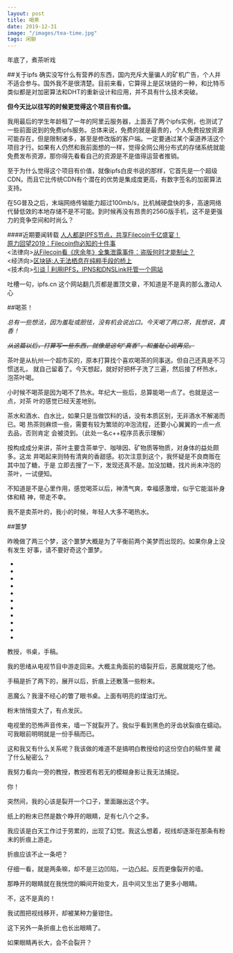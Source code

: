 ```yaml
---
layout: post
title: 喝茶
date: 2019-12-31
image: "/images/tea-time.jpg"
tags: 闲聊
---
```


年底了，煮茶听戏

##关于ipfs
确实没写什么有营养的东西，国内充斥大量骗人的矿机广告，个人并不适合参与。国外我不是很清楚。目前来看，它算得上是区块链的一种，和比特币类似都是对加密算法和DHT的重新设计和应用，并不具有什么技术突破。

<b>但今天比以往写的时候更觉得这个项目有价值。</b>


我用最后的学生年龄租了一年的阿里云服务器，上面丢了两个ipfs实例，也测试了一些前面说到的免费ipfs服务。总体来说，免费的就是最贵的，个人免费投放资源可能存在，但是限制诸多，甚至是修改版的客户端。一定要通过某个渠道养活这个项目才行。如果有人仍然和我前面想的一样，觉得全网公用分布式的存储系统就能免费发布资源，那你得先看看自己的资源是不是值得运营者推销。

至于为什么觉得这个项目有价值，就像ipfs白皮书说的那样，它首先是一个超级CDN。而且它比传统CDN有个潜在的优势是集成度更高，有数字签名的加密算法支持。

在5G普及之后，末端网络传输能力超过100mb/s，比机械硬盘快的多，高速网络代替低效的本地存储不是不可能。到时候再没有昂贵的256G版手机，这不是更强力的竞争空间和时尚么？


####近期要闻转载
[人人都是IPFS节点，共享Filecoin千亿盛宴！](http://ipfs.cn/news/info-100772.html) <br>
[原力回望2019：Filecoin你必知的十件事](https://ipfser.org/2019/12/31/huiwang2019filecoindashijian/) <br>
\<法律向\>[从Filecoin看《庆余年》全集泄露事件：盗版何时才能制止？](https://ipfser.org/2019/12/26/shujuxielou/) <br>
\<经济向\>[区块链:人无法栖息在纯粹手段的桥上](https://ipfser.org/2019/11/28/qukuailianzhengjiujingji/) <br>
\<技术向\>[引谈 | 利用IPFS，IPNS和DNSLink托管一个网站](https://ipfser.org/2019/12/18/ipfsipnshednslinktuoguanwangzhan/) <br>

吐槽一句，ipfs.cn 这个网站翻几页都是置顶文章，不知道是不是真的那么激动人心


##喝茶！

<i>总有一些想法，因为羞耻或胆怯，没有机会说出口。今天喝了两口茶，我想说，真香！

<s>从这篇以后，打算写一些东西，就像是这句“真香”，和羞耻心说再见。</s></i>


茶叶是从杭州一个超市买的，原本打算找个喜欢喝茶的同事送。但自己还真是不习惯送礼，
就自己留着了。今天想起，就好好把杯子洗了三遍，然后接了杯热水，泡茶叶喝。

小时候不喝茶是因为喝不了热水。年纪大一些后，总算能喝一点了。也就是这一点，对茶
叶的感觉已经天差地别。

茶水和酒水、白水比，如果只是当做饮料的话，没有本质区别，无非酒水不解渴而已。喝
热茶则麻烦一些，需要有较为繁琐的冲泡流程，还要小心翼翼的一点一点去品，否则肯定
会被烫到。（此处一名c++程序员表示理解）

按构成成分来讲，茶叶主要含茶单宁、咖啡因、矿物质等物质，对身体的益处颇多。这龙
井喝起来则特有清爽的香甜感。初次注意到这个，我怀疑是不良商贩在其中加了糖，于是
立即去搜了一下，发现还真不是。加没加糖，找片尚未冲泡的茶叶，一试便知。

不知道是不是心里作用，感觉喝茶以后，神清气爽，幸福感激增，似乎它能滋补身体和精
神，带走不幸。

我不是卖茶叶的，我小的时候，年轻人大多不喝热水。


##噩梦

昨晚做了两三个梦，这个噩梦大概是为了平衡前两个美梦而出现的。如果你身上没有发生
好事，请不要好奇这个噩梦。

-
-
-
-
-
-
-
-
-
-
-

教授，书桌，手稿。

我的思绪从电视节目中游走回来。大概主角面前的墙裂开后，恶魔就能吃了他。

手稿是折了两下的，展开以后，折痕上还散落一些粉末。

恶魔么？我漫不经心的瞥了眼书桌。上面有明亮的煤油灯光。

粉末悄悄变大了，有点发灰。

电视里的恐怖声音传来，墙一下就裂开了。我似乎看到黑色的牙齿状裂痕在蠕动。
可我眼前明明就是一份手稿而已。

这和我又有什么关系呢？我该做的难道不是搞明白教授给的这份空白的稿件里
藏了什么秘密么？

我努力看向一旁的教授，教授若有若无的模糊身影让我无法捕捉。

你！

突然间，我的心该是裂开一个口子，里面蹦出这个字。

纸上的粉末已然是数个睁开的眼睛，足有七八个之多。

我应该是白天工作过于劳累的，出现了幻觉。我这么想着，视线却逐渐在那条有粉末的折痕上游走。

折痕应该不止一条吧？

仔细一看，就是两条嘛，却不是三边凹陷，一边凸起。反而更像裂开的墙。

那睁开的眼睛就在我恍惚的瞬间开始变大，且中间又生出了更多小眼睛。

不，这不是真的！

我试图把视线移开，却被某种力量钳住。

这下另外一条折痕上也长出眼睛了。

如果眼睛再长大，会不会裂开？
